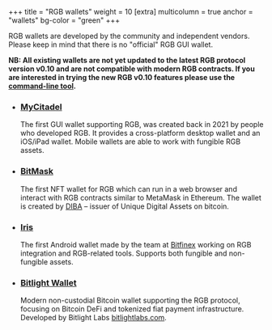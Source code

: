 +++
title = "RGB wallets"
weight = 10
[extra]
multicolumn = true
anchor = "wallets"
bg-color = "green"
+++

RGB wallets are developed by the community and independent vendors. Please keep
in mind that there is no "official" RGB GUI wallet.

**NB: All existing wallets are not yet updated to the latest RGB protocol
version v0.10 and are not compatible with modern RGB contracts. If you are
interested in trying the new RGB v0.10 features please use the [command-line tool].**

* ### [MyCitadel](https://mycitadel.io)

  The first GUI wallet supporting RGB, was created back in 2021 by people who
  developed RGB. It provides a cross-platform desktop wallet and an iOS/iPad
  wallet. Mobile wallets are able to work with fungible RGB assets.

* ### [BitMask](https://bitmask.app)

  The first NFT wallet for RGB which can run in a web browser and interact
  with RGB contracts similar to MetaMask in Ethereum. The wallet is created
  by [DIBA](https://diba.io) – issuer of Unique Digital Assets on bitcoin.

* ### [Iris](https://play.google.com/store/apps/details?id=com.iriswallet.testnet&pli=1)

  The first Android wallet made by the team at [Bitfinex](https://bitfinex.com)
  working on RGB integration and RGB-related tools. Supports both fungible
  and non-fungible assets.

* ### [Bitlight Wallet](https://bitlightlabs.com/wallet)

  Modern non-custodial Bitcoin wallet supporting the RGB protocol, focusing on
  Bitcoin DeFi and tokenized fiat payment infrastructure.
  Developed by Bitlight Labs [bitlightlabs.com](https://bitlightlabs.com/).

[command-line tool]: /install#cmd
